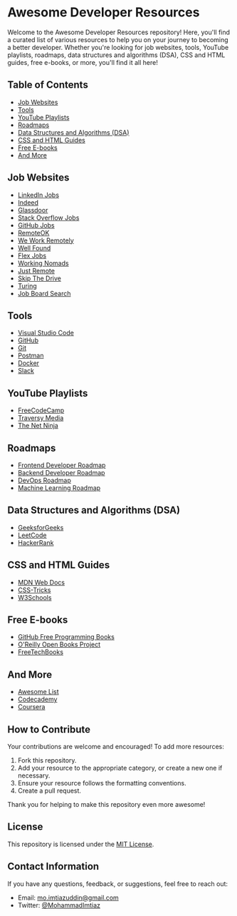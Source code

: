 # Awesome Developer Resources

Welcome to the Awesome Developer Resources repository! Here, you'll find a curated list of various resources to help you on your journey to becoming a better developer. Whether you're looking for job websites, tools, YouTube playlists, roadmaps, data structures and algorithms (DSA), CSS and HTML guides, free e-books, or more, you'll find it all here!

## Table of Contents

- [Job Websites](#job-websites)
- [Tools](#tools)
- [YouTube Playlists](#youtube-playlists)
- [Roadmaps](#roadmaps)
- [Data Structures and Algorithms (DSA)](#data-structures-and-algorithms-dsa)
- [CSS and HTML Guides](#css-and-html-guides)
- [Free E-books](#free-e-books)
- [And More](#and-more)

## Job Websites

- [LinkedIn Jobs](https://www.linkedin.com/jobs/)
- [Indeed](https://www.indeed.com/)
- [Glassdoor](https://www.glassdoor.com/index.htm)
- [Stack Overflow Jobs](https://stackoverflow.com/jobs)
- [GitHub Jobs](https://jobs.github.com/)
- [RemoteOK](https://remoteok.io/)
- [We Work Remotely](https://www.weworkremotely.com)
- [Well Found](https://www.wellfound.com)
- [Flex Jobs](https://www.flexjobs.com)
- [Working Nomads](https://www.workingnomads.com/jobs)
- [Just Remote](https://www.justremote.co)
- [Skip The Drive](https://www.skipthedrive.com)
- [Turing](https://www.turing.com)
- [Job Board Search](https://www.jobboardsearch.com)


## Tools

- [Visual Studio Code](https://code.visualstudio.com/)
- [GitHub](https://github.com/)
- [Git](https://git-scm.com/)
- [Postman](https://www.postman.com/)
- [Docker](https://www.docker.com/)
- [Slack](https://slack.com/)

## YouTube Playlists

- [FreeCodeCamp](https://www.youtube.com/user/FreeCodeCamp)
- [Traversy Media](https://www.youtube.com/user/TechGuyWeb)
- [The Net Ninja](https://www.youtube.com/channel/UCW5YeuERMmlnqo4oq8vwUpg)

## Roadmaps

- [Frontend Developer Roadmap](https://roadmap.sh/frontend)
- [Backend Developer Roadmap](https://roadmap.sh/backend)
- [DevOps Roadmap](https://roadmap.sh/devops)
- [Machine Learning Roadmap](https://roadmap.sh/machine-learning)

## Data Structures and Algorithms (DSA)

- [GeeksforGeeks](https://www.geeksforgeeks.org/)
- [LeetCode](https://leetcode.com/)
- [HackerRank](https://www.hackerrank.com/domains/tutorials/10-days-of-javascript)

## CSS and HTML Guides

- [MDN Web Docs](https://developer.mozilla.org/en-US/docs/Web)
- [CSS-Tricks](https://css-tricks.com/)
- [W3Schools](https://www.w3schools.com/)

## Free E-books

- [GitHub Free Programming Books](https://github.com/EbookFoundation/free-programming-books)
- [O'Reilly Open Books Project](https://www.oreilly.com/openbook/)
- [FreeTechBooks](http://www.freetechbooks.com/)

## And More

- [Awesome List](https://github.com/sindresorhus/awesome)
- [Codecademy](https://www.codecademy.com/)
- [Coursera](https://www.coursera.org/)

## How to Contribute

Your contributions are welcome and encouraged! To add more resources:

1. Fork this repository.
2. Add your resource to the appropriate category, or create a new one if necessary.
3. Ensure your resource follows the formatting conventions.
4. Create a pull request.

Thank you for helping to make this repository even more awesome!

## License

This repository is licensed under the [MIT License](LICENSE).

## Contact Information

If you have any questions, feedback, or suggestions, feel free to reach out:

- Email: [mo.imtiazuddin@gmail.com](mailtomo.imtiazuddin@gmail.com)
- Twitter: [@MohammadImtiaz](https://twitter.com/MohammadImtiaz)
